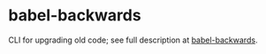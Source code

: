 # babel-backwards

CLI for upgrading old code; see full description
at
[babel-backwards](https://www.github.com/gpittarelli/babel-backwards).
